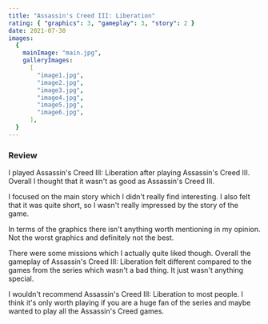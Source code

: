 ```yaml
---
title: "Assassin's Creed III: Liberation"
rating: { "graphics": 3, "gameplay": 3, "story": 2 }
date: 2021-07-30
images:
  {
    mainImage: "main.jpg",
    galleryImages:
      [
        "image1.jpg",
        "image2.jpg",
        "image3.jpg",
        "image4.jpg",
        "image5.jpg",
        "image6.jpg",
      ],
  }
---
```


### Review

I played Assassin's Creed III: Liberation after playing Assassin's Creed III. Overall I thought that it wasn't as good as Assassin's Creed III.

I focused on the main story which I didn't really find interesting. I also felt that it was quite short, so I wasn't really impressed by the story of the game.

In terms of the graphics there isn't anything worth mentioning in my opinion. Not the worst graphics and definitely not the best.

There were some missions which I actually quite liked though. Overall the gameplay of Assassin's Creed III: Liberation felt different compared to the games from the series which wasn't a bad thing. It just wasn't anything special.

I wouldn't recommend Assassin's Creed III: Liberation to most people. I think it's only worth playing if you are a huge fan of the series and maybe wanted to play all the Assassin's Creed games.
